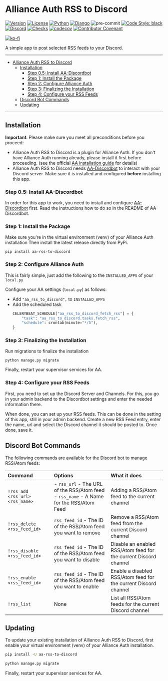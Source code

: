 # Alliance Auth RSS to Discord<a name="alliance-auth-rss-to-discord"></a>

[![Version](https://img.shields.io/pypi/v/aa-rss-to-discord?label=release)](https://pypi.org/project/aa-rss-to-discord/)
[![License](https://img.shields.io/github/license/ppfeufer/aa-rss-to-discord)](https://github.com/ppfeufer/aa-rss-to-discord/blob/master/LICENSE)
[![Python](https://img.shields.io/pypi/pyversions/aa-rss-to-discord)](https://pypi.org/project/aa-rss-to-discord/)
[![Django](https://img.shields.io/pypi/djversions/aa-rss-to-discord?label=django)](https://pypi.org/project/aa-rss-to-discord/)
![pre-commit](https://img.shields.io/badge/pre--commit-enabled-brightgreen?logo=pre-commit&logoColor=white)
[![Code Style: black](https://img.shields.io/badge/code%20style-black-000000.svg)](http://black.readthedocs.io/en/latest/)
[![Discord](https://img.shields.io/discord/790364535294132234?label=discord)](https://discord.gg/zmh52wnfvM)
[![Checks](https://github.com/ppfeufer/aa-rss-to-discord/actions/workflows/automated-checks.yml/badge.svg)](https://github.com/ppfeufer/aa-rss-to-discord/actions/workflows/automated-checks.yml)
[![codecov](https://codecov.io/gh/ppfeufer/aa-rss-to-discord/branch/master/graph/badge.svg?token=LVEQ6W55ZB)](https://codecov.io/gh/ppfeufer/aa-rss-to-discord)
[![Contributor Covenant](https://img.shields.io/badge/Contributor%20Covenant-2.1-4baaaa.svg)](https://github.com/ppfeufer/aa-rss-to-discord/blob/master/CODE_OF_CONDUCT.md)

[![ko-fi](https://ko-fi.com/img/githubbutton_sm.svg)](https://ko-fi.com/N4N8CL1BY)

A simple app to post selected RSS feeds to your Discord.

______________________________________________________________________

<!-- mdformat-toc start --slug=github --maxlevel=6 --minlevel=1 -->

- [Alliance Auth RSS to Discord](#alliance-auth-rss-to-discord)
  - [Installation](#installation)
    - [Step 0.5: Install AA-Discordbot](#step-05-install-aa-discordbot)
    - [Step 1: Install the Package](#step-1-install-the-package)
    - [Step 2: Configure Alliance Auth](#step-2-configure-alliance-auth)
    - [Step 3: Finalizing the Installation](#step-3-finalizing-the-installation)
    - [Step 4: Configure your RSS Feeds](#step-4-configure-your-rss-feeds)
  - [Discord Bot Commands](#discord-bot-commands)
  - [Updating](#updating)

<!-- mdformat-toc end -->

______________________________________________________________________

## Installation<a name="installation"></a>

**Important**: Please make sure you meet all preconditions before you proceed:

- Alliance Auth RSS to Discord is a plugin for Alliance Auth. If you don't have Alliance Auth running
  already, please install it first before proceeding. (see the official
  [AA installation guide](https://allianceauth.readthedocs.io/en/latest/installation/allianceauth.html) for details)
- Alliance Auth RSS to Discord needs [AA-Discordbot](https://github.com/pvyParts/allianceauth-discordbot)
  to interact with your Discord server. Make sure it is installed and configured
  **before** installing this app.

### Step 0.5: Install AA-Discordbot<a name="step-05-install-aa-discordbot"></a>

In order for this app to work, you need to install and configure
[AA-Discordbot](https://github.com/pvyParts/allianceauth-discordbot) first. Read the
instructions how to do so in the README of AA-Discordbot.

### Step 1: Install the Package<a name="step-1-install-the-package"></a>

Make sure you're in the virtual environment (venv) of your Alliance Auth
installation Then install the latest release directly from PyPi.

```shell
pip install aa-rss-to-discord
```

### Step 2: Configure Alliance Auth<a name="step-2-configure-alliance-auth"></a>

This is fairly simple, just add the following to the `INSTALLED_APPS` of your `local.py`

Configure your AA settings (`local.py`) as follows:

- Add `"aa_rss_to_discord",` to `INSTALLED_APPS`
- Add the scheduled task
  ```python
  CELERYBEAT_SCHEDULE["aa_rss_to_discord_fetch_rss"] = {
      "task": "aa_rss_to_discord.tasks.fetch_rss",
      "schedule": crontab(minute="*/5"),
  }
  ```

### Step 3: Finalizing the Installation<a name="step-3-finalizing-the-installation"></a>

Run migrations to finalize the installation

```shell
python manage.py migrate
```

Finally, restart your supervisor services for AA.

### Step 4: Configure your RSS Feeds<a name="step-4-configure-your-rss-feeds"></a>

First, you need to set up the Discord Server and Channels. For this, you go in your
admin backend to the Discordbot settings and enter the needed information there.

When done, you can set up your RSS feeds. This can be done in the setting of this
app, still in your admin backend. Create a new RSS Feed entry, enter the name, url
and select the Discord channel it should be posted to. Once done, save it.

## Discord Bot Commands<a name="discord-bot-commands"></a>

The following commands are available for the Discord bot to manage RSS/Atom feeds:

| Command                         | Options                                                                                   | What it does                                                     |
| :------------------------------ | :---------------------------------------------------------------------------------------- | :--------------------------------------------------------------- |
| `!rss_add <rss_url> <rss_name>` | - `rss_url` - The URL of the RSS/Atom feed<br>- `rss_name` - A Name for the RSS/Atom Feed | Adding a RSS/Atom feed to the current channel                    |
| `!rss_delete <rss_feed_id>`     | `rss_feed_id` - The ID of the RSS/Atom feed you want to remove                            | Remove a RSS/Atom feed from the current Discord channel          |
| `!rss_disable <rss_feed_id>`    | `rss_feed_id` - The ID of the RSS/Atom feed you want to disable                           | Disable an enabled RSS/Atom feed for the current Discord channel |
| `!rss_enable <rss_feed_id>`     | `rss_feed_id` - The ID of the RSS/Atom feed you want to enable                            | Enable a disabled RSS/Atom feed for the current Discord channel  |
| `!rss_list`                     | None                                                                                      | List all RSS/Atom feeds for the current Discord channel          |

## Updating<a name="updating"></a>

To update your existing installation of Alliance Auth RSS to Discord, first enable your
virtual environment (venv) of your Alliance Auth installation.

```bash
pip install -U aa-rss-to-discord

python manage.py migrate
```

Finally, restart your supervisor services for AA.
